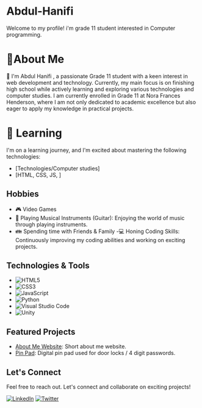 # Abdul-Hanifi
Welcome to my profile! i'm grade 11 student interested in Computer programming.
# 👔About Me
👋 I'm Abdul Hanifi , a passionate Grade 11 student with a keen interest in web development and technology. Currently, my main focus is on finishing high school while actively learning and exploring various technologies and computer studies.
I am currently enrolled in Grade 11 at Nora Frances Henderson, where I am not only dedicated to academic excellence but also eager to apply my knowledge in practical projects.

# 🌱 Learning
I'm on a learning journey, and I'm excited about mastering the following technologies:
- [Technologies/Computer studies]
- [HTML, CSS, JS, ]

## Hobbies

- 🎮 Video Games
- 🎵 Playing Musical Instruments (Guitar): Enjoying the world of music through playing instruments.
- 👪 Spending time with Friends & Family
-💻 Honing Coding Skills: Continuously improving my coding abilities and working on exciting projects.

## Technologies & Tools

- ![HTML5](https://img.shields.io/badge/HTML5-E34F26?logo=html5&logoColor=white)
- ![CSS3](https://img.shields.io/badge/CSS3-1572B6?logo=css3&logoColor=white)
- ![JavaScript](https://img.shields.io/badge/JavaScript-F7DF1E?logo=javascript&logoColor=black)
- ![Python](https://img.shields.io/badge/Python-3776AB?logo=python&logoColor=white)
- ![Visual Studio Code](https://img.shields.io/badge/VSCode-007ACC?logo=visual-studio-code&logoColor=white)
- ![Unity](https://img.shields.io/badge/Unity-000000?logo=unity&logoColor=white)

## Featured Projects

- [About Me Website](https://github.com/Robbi3-T/About-Me-Website): Short about me website.
- [Pin Pad](https://github.com/Robbi3-T/Pin-Pad): Digital pin pad used for door locks / 4 digit passwords.

## Let's Connect

Feel free to reach out. Let's connect and collaborate on exciting projects!

[![LinkedIn](https://img.shields.io/badge/LinkedIn-Connect-blue)](https://www.linkedin.com/in/robert-trewolla-buckie-128a05243/)
[![Twitter](https://img.shields.io/badge/Twitter-Follow-blue)](https://twitter.com/RTrewolla)
